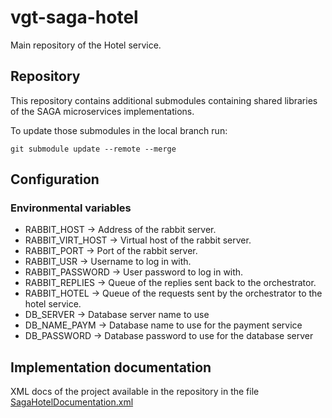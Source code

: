 # vgt-saga-hotel

Main repository of the Hotel service.

## Repository

This repository contains additional submodules containing shared libraries of the SAGA microservices implementations.

To update those submodules in the local branch run:

    git submodule update --remote --merge

## Configuration

### Environmental variables

- RABBIT_HOST -> Address of the rabbit server.
- RABBIT_VIRT_HOST -> Virtual host of the rabbit server.
- RABBIT_PORT -> Port of the rabbit server.
- RABBIT_USR -> Username to log in with.
- RABBIT_PASSWORD -> User password to log in with.
- RABBIT_REPLIES -> Queue of the replies sent back to the orchestrator.
- RABBIT_HOTEL -> Queue of the requests sent by the orchestrator to the hotel service.
- DB_SERVER -> Database server name to use
- DB_NAME_PAYM -> Database name to use for the payment service
- DB_PASSWORD -> Database password to use for the database server

## Implementation documentation
XML docs of the project available in the repository in the
file [SagaHotelDocumentation.xml](SagaHotelDocumentation.xml)
